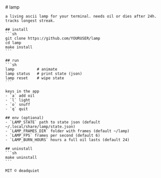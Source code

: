 \
    # lamp

    a living ascii lamp for your terminal. needs oil or dies after 24h. tracks longest streak.

    ## install
    ```sh
    git clone https://github.com/YOURUSER/lamp
    cd lamp
    make install
    ```

    ## run
    ```sh
    lamp          # animate
    lamp status   # print state (json)
    lamp reset    # wipe state
    ```

    keys in the app
    - `a` add oil
    - `l` light
    - `o` snuff
    - `q` quit

    ## env (optional)
    - `LAMP_STATE` path to state json (default ~/.local/share/lamp/state.json)
    - `LAMP_FRAMES_DIR` folder with frames (default ~/lamp)
    - `LAMP_FPS` frames per second (default 6)
    - `LAMP_BURN_HOURS` hours a full oil lasts (default 24)

    ## uninstall
    ```sh
    make uninstall
    ```

    MIT © deadquiet
